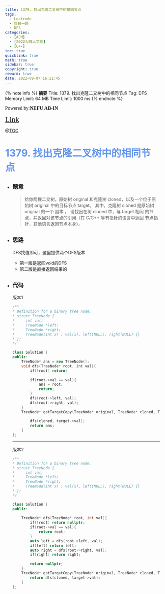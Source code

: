 ```yaml
---
title: 1379. 找出克隆二叉树中的相同节点
tags:
  - Leetcode
  - 每日一题
  - DFS
categories:
  - [ACM] 
  - [2022大四上学期] 
  - [C++]
toc: true
quicklink: true
math: true
sidebar: true
copyright: true
reward: true
date: 2022-09-07 16:21:45
---
```



{% note info %}
**摘要**
Title: 1379. 找出克隆二叉树中的相同节点
Tag: DFS
Memory Limit: 64 MB
Time Limit: 1000 ms
{% endnote %}
<!-- more -->

<font size=3 face=楷体>Powered by:**NEFU AB-IN**</font>

<font color=#FFA500 size=5 face=楷体>[Link](https://leetcode.cn/problems/find-a-corresponding-node-of-a-binary-tree-in-a-clone-of-that-tree/)</font>

@[TOC](文章目录)

# <font color=#6495ED size=6>1379. 找出克隆二叉树中的相同节点</font>

* ## <font size=4 face=粗体>题意</font>

  >给你两棵二叉树，原始树 original 和克隆树 cloned，以及一个位于原始树 original 中的目标节点 target。
  >其中，克隆树 cloned 是原始树 original 的一个 副本 。
  >请找出在树 cloned 中，与 target 相同 的节点，并返回对该节点的引用（在 C/C++ 等有指针的语言中返回 节点指针，其他语言返回节点本身）。


* ## <font size=4 face=粗体>思路</font>

  DFS找值即可，这里提供两个DFS版本
  * 第一版是返回void的DFS
  * 第二版是直接返回结果的

* ## <font size=4 face=粗体>代码</font>

  版本1
  ```cpp
  /**
  * Definition for a binary tree node.
  * struct TreeNode {
  *     int val;
  *     TreeNode *left;
  *     TreeNode *right;
  *     TreeNode(int x) : val(x), left(NULL), right(NULL) {}
  * };
  */

  class Solution {
  public:
      TreeNode* ans = new TreeNode();
      void dfs(TreeNode* root, int val){
          if(!root) return;
          
          if(root->val == val){
              ans = root;
              return;
          }    
          dfs(root->left, val);
          dfs(root->right, val);
      }
      TreeNode* getTargetCopy(TreeNode* original, TreeNode* cloned, TreeNode* target) {
          
          dfs(cloned, target->val);
          return ans;
      }
  };
  ```

  ****

  版本2

  ```cpp
  /**
  * Definition for a binary tree node.
  * struct TreeNode {
  *     int val;
  *     TreeNode *left;
  *     TreeNode *right;
  *     TreeNode(int x) : val(x), left(NULL), right(NULL) {}
  * };
  */

  class Solution {
  public:
      
      TreeNode* dfs(TreeNode* root, int val){
          if(!root) return nullptr;
          if(root->val == val){
              return root;
          }    
          auto left = dfs(root->left, val);
          if(left) return left;
          auto right = dfs(root->right, val);
          if(right) return right;
          
          return nullptr;
      }
      TreeNode* getTargetCopy(TreeNode* original, TreeNode* cloned, TreeNode* target) {
          return dfs(cloned, target->val);
      }
  };
  ```